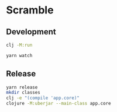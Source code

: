 # Scramble

## Development

```bash
clj -M:run
```

```bash
yarn watch
```


## Release
```bash
yarn release
mkdir classes
clj -e "(compile 'app.core)"
clojure -M:uberjar --main-class app.core
```
